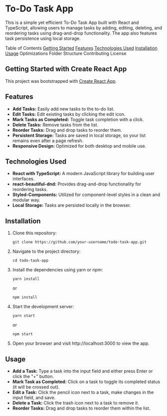 # To-Do Task App

This is a simple yet efficient To-Do Task App built with React and TypeScript, allowing users to manage tasks by adding, editing, deleting, and reordering tasks using drag-and-drop functionality. The app also features task persistence using local storage.

Table of Contents
[Getting Started](#getting-started-with-create-react-app)
[Features](#features)
[Technologies Used](#technologies-used)
[Installation](#installation)
[Usage](#usage)
Optimizations
Folder Structure
Contributing
License

## Getting Started with Create React App

This project was bootstrapped with [Create React App](https://github.com/facebook/create-react-app).

## Features

- **Add Tasks:** Easily add new tasks to the to-do list.
- **Edit Tasks:** Edit existing tasks by clicking the edit icon.
- **Mark Tasks as Completed:** Toggle task completion with a click.
- **Delete Tasks:** Remove tasks from the list.
- **Reorder Tasks:** Drag and drop tasks to reorder them.
- **Persistent Storage:** Tasks are saved in local storage, so your list remains even after a page refresh.
- **Responsive Design:** Optimized for both desktop and mobile use.

## Technologies Used

- **React with TypeScript:** A modern JavaScript library for building user interfaces.
- **react-beautiful-dnd:** Provides drag-and-drop functionality for reordering tasks.
- **Styled-Components:** Utilized for component-level styles in a clean and modular way.
- **Local Storage:** Tasks are persisted locally in the browser.

## Installation

1. Clone this repository:

    ```git clone https://github.com/your-username/todo-task-app.git```

2. Navigate to the project directory:

    ```cd todo-task-app```

3. Install the dependencies using yarn or npm:

    ```yarn install```

    or

    ```npm install```

4. Start the development server:

    ```yarn start```

    or

    ```npm start```

5. Open your browser and visit http://localhost:3000 to view the app.

## Usage

- **Add a Task:** Type a task into the input field and either press Enter or click the "+" button.
- **Mark Task as Completed:** Click on a task to toggle its completed status (it will be crossed out).
- **Edit a Task:** Click the pencil icon next to a task, make changes in the input field, and save.
- **Delete a Task:** Click the trash icon next to a task to remove it.
- **Reorder Tasks:** Drag and drop tasks to reorder them within the list.
